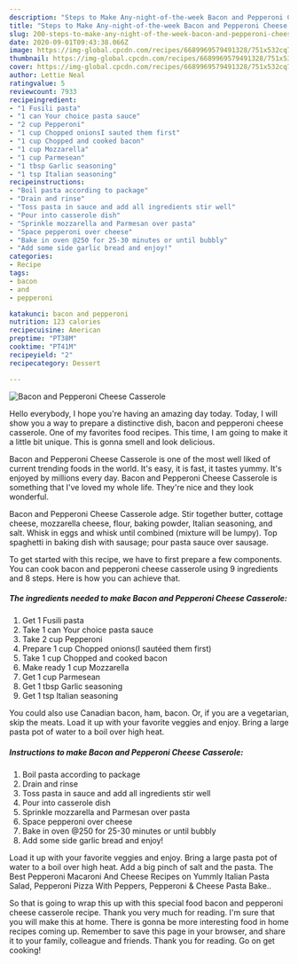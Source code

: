 ```yaml
---
description: "Steps to Make Any-night-of-the-week Bacon and Pepperoni Cheese Casserole"
title: "Steps to Make Any-night-of-the-week Bacon and Pepperoni Cheese Casserole"
slug: 200-steps-to-make-any-night-of-the-week-bacon-and-pepperoni-cheese-casserole
date: 2020-09-01T09:43:38.066Z
image: https://img-global.cpcdn.com/recipes/6689969579491328/751x532cq70/bacon-and-pepperoni-cheese-casserole-recipe-main-photo.jpg
thumbnail: https://img-global.cpcdn.com/recipes/6689969579491328/751x532cq70/bacon-and-pepperoni-cheese-casserole-recipe-main-photo.jpg
cover: https://img-global.cpcdn.com/recipes/6689969579491328/751x532cq70/bacon-and-pepperoni-cheese-casserole-recipe-main-photo.jpg
author: Lettie Neal
ratingvalue: 5
reviewcount: 7933
recipeingredient:
- "1 Fusili pasta"
- "1 can Your choice pasta sauce"
- "2 cup Pepperoni"
- "1 cup Chopped onionsI sauted them first"
- "1 cup Chopped and cooked bacon"
- "1 cup Mozzarella"
- "1 cup Parmesean"
- "1 tbsp Garlic seasoning"
- "1 tsp Italian seasoning"
recipeinstructions:
- "Boil pasta according to package"
- "Drain and rinse"
- "Toss pasta in sauce and add all ingredients stir well"
- "Pour into casserole dish"
- "Sprinkle mozzarella and Parmesan over pasta"
- "Space pepperoni over cheese"
- "Bake in oven @250 for 25-30 minutes or until bubbly"
- "Add some side garlic bread and enjoy!"
categories:
- Recipe
tags:
- bacon
- and
- pepperoni

katakunci: bacon and pepperoni 
nutrition: 123 calories
recipecuisine: American
preptime: "PT38M"
cooktime: "PT41M"
recipeyield: "2"
recipecategory: Dessert

---
```



![Bacon and Pepperoni Cheese Casserole](https://img-global.cpcdn.com/recipes/6689969579491328/751x532cq70/bacon-and-pepperoni-cheese-casserole-recipe-main-photo.jpg)

Hello everybody, I hope you're having an amazing day today. Today, I will show you a way to prepare a distinctive dish, bacon and pepperoni cheese casserole. One of my favorites food recipes. This time, I am going to make it a little bit unique. This is gonna smell and look delicious.

Bacon and Pepperoni Cheese Casserole is one of the most well liked of current trending foods in the world. It's easy, it is fast, it tastes yummy. It's enjoyed by millions every day. Bacon and Pepperoni Cheese Casserole is something that I've loved my whole life. They're nice and they look wonderful.

Bacon and Pepperoni Cheese Casserole adge. Stir together butter, cottage cheese, mozzarella cheese, flour, baking powder, Italian seasoning, and salt. Whisk in eggs and whisk until combined (mixture will be lumpy). Top spaghetti in baking dish with sausage; pour pasta sauce over sausage.


To get started with this recipe, we have to first prepare a few components. You can cook bacon and pepperoni cheese casserole using 9 ingredients and 8 steps. Here is how you can achieve that.

<!--inarticleads1-->

##### The ingredients needed to make Bacon and Pepperoni Cheese Casserole:

1. Get 1 Fusili pasta
1. Take 1 can Your choice pasta sauce
1. Take 2 cup Pepperoni
1. Prepare 1 cup Chopped onions(I sautéed them first)
1. Take 1 cup Chopped and cooked bacon
1. Make ready 1 cup Mozzarella
1. Get 1 cup Parmesean
1. Get 1 tbsp Garlic seasoning
1. Get 1 tsp Italian seasoning


You could also use Canadian bacon, ham, bacon. Or, if you are a vegetarian, skip the meats. Load it up with your favorite veggies and enjoy. Bring a large pasta pot of water to a boil over high heat. 

<!--inarticleads2-->

##### Instructions to make Bacon and Pepperoni Cheese Casserole:

1. Boil pasta according to package
1. Drain and rinse
1. Toss pasta in sauce and add all ingredients stir well
1. Pour into casserole dish
1. Sprinkle mozzarella and Parmesan over pasta
1. Space pepperoni over cheese
1. Bake in oven @250 for 25-30 minutes or until bubbly
1. Add some side garlic bread and enjoy!


Load it up with your favorite veggies and enjoy. Bring a large pasta pot of water to a boil over high heat. Add a big pinch of salt and the pasta. The Best Pepperoni Macaroni And Cheese Recipes on Yummly Italian Pasta Salad, Pepperoni Pizza With Peppers, Pepperoni &amp; Cheese Pasta Bake.. 

So that is going to wrap this up with this special food bacon and pepperoni cheese casserole recipe. Thank you very much for reading. I'm sure that you will make this at home. There is gonna be more interesting food in home recipes coming up. Remember to save this page in your browser, and share it to your family, colleague and friends. Thank you for reading. Go on get cooking!

